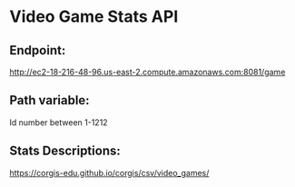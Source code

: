 # Video Game Stats API
## Endpoint:
http://ec2-18-216-48-96.us-east-2.compute.amazonaws.com:8081/game
## Path variable:
Id number between 1-1212

## Stats Descriptions:
https://corgis-edu.github.io/corgis/csv/video_games/
